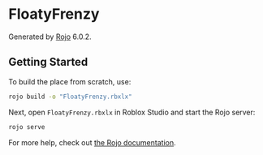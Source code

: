 # FloatyFrenzy
Generated by [Rojo](https://github.com/rojo-rbx/rojo) 6.0.2.

## Getting Started
To build the place from scratch, use:

```bash
rojo build -o "FloatyFrenzy.rbxlx"
```

Next, open `FloatyFrenzy.rbxlx` in Roblox Studio and start the Rojo server:

```bash
rojo serve
```

For more help, check out [the Rojo documentation](https://rojo.space/docs).